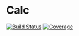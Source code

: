 # Calc

[![Build Status](https://github.com/Saransh-cpp/Calc.jl/actions/workflows/CI.yml/badge.svg?branch=master)](https://github.com/Saransh-cpp/Calc.jl/actions/workflows/CI.yml?query=branch%3Amaster)
[![Coverage](https://codecov.io/gh/Saransh-cpp/Calc.jl/branch/master/graph/badge.svg)](https://codecov.io/gh/Saransh-cpp/Calc.jl)
